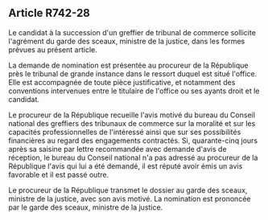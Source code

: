 Article R742-28
----
Le candidat à la succession d'un greffier de tribunal de commerce sollicite
l'agrément du garde des sceaux, ministre de la justice, dans les formes prévues
au présent article.

La demande de nomination est présentée au procureur de la République près le
tribunal de grande instance dans le ressort duquel est situé l'office. Elle est
accompagnée de toute pièce justificative, et notamment des conventions
intervenues entre le titulaire de l'office ou ses ayants droit et le candidat.

Le procureur de la République recueille l'avis motivé du bureau du Conseil
national des greffiers des tribunaux de commerce sur la moralité et sur les
capacités professionnelles de l'intéressé ainsi que sur ses possibilités
financières au regard des engagements contractés. Si, quarante-cinq jours après
sa saisine par lettre recommandée avec demande d'avis de réception, le bureau du
Conseil national n'a pas adressé au procureur de la République l'avis qui lui a
été demandé, il est réputé avoir émis un avis favorable et il est passé outre.

Le procureur de la République transmet le dossier au garde des sceaux, ministre
de la justice, avec son avis motivé. La nomination est prononcée par le garde
des sceaux, ministre de la justice.
